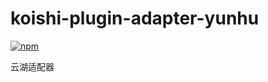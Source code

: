 # koishi-plugin-adapter-yunhu

[![npm](https://img.shields.io/npm/v/koishi-plugin-adapter-yunhu?style=flat-square)](https://www.npmjs.com/package/koishi-plugin-adapter-yunhu)

云湖适配器

